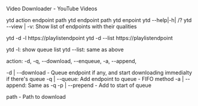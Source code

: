 Video Downloader - YouTube Videos

ytd action endpoint path
ytd endpoint path
ytd enpoint
ytd --help|-h| /?
ytd --view | -v: Show list of endpoints with their qualities

ytd -d -l https://playlistendpoint
ytd -d --list https://playlistendpoint

ytd -l: show queue list
ytd --list: same as above

action: -d, -q, --download, --enqueue, -a, --append, 

-d | --download - Queue endpoint if any, and start downloading immedialty if there's queue
-q | --queue: Add endpoint to queue - FIFO method
-a | --append: Same as -q
-p | --prepend - Add to start of queue

path - Path to download 